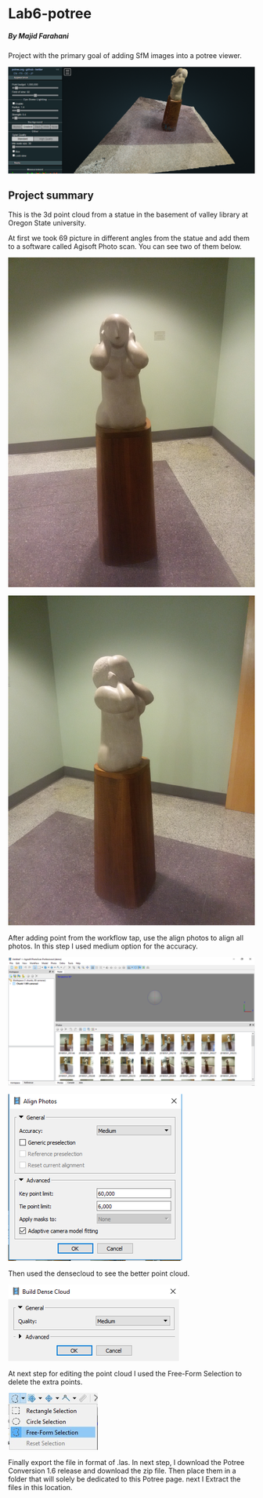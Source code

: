 # Lab6-potree
##### By Majid Farahani
Project with the primary goal of adding SfM images into a potree viewer.

![pix4d](img/1.PNG)



## Project summary

This is the 3d point cloud from a statue in the basement of valley library at Oregon State university.

At first we took 69 picture in different angles from the statue and add them to a software called Agisoft 
Photo scan. You can see two of them below.

![pix4d](img/2.jpg)

![pix4d](img/3.jpg)

After adding point from the workflow tap, use the align photos to align all
 photos. In this step I used medium option for the accuracy.
 
 ![pix4d](img/4.PNG)
 
 ![pix4d](img/5.PNG)
  
 Then used the densecloud to see the better point cloud.
 
  ![pix4d](img/6.PNG)
   
At next step for editing the point cloud I used the Free-Form Selection to
 delete the extra points.
 
 ![pix4d](img/7.jpg)
  
 Finally export the file in format of .las.
In next step, I download the Potree Conversion 1.6 release and download the zip file. Then place them in a folder that will solely be dedicated to this Potree page. next I Extract the files in this location.




